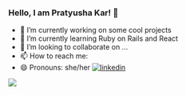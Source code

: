 ### Hello, I am Pratyusha Kar! 👋



- 🔭 I’m currently working on some cool projects
- 🌱 I’m currently learning Ruby on Rails and React
- 👯 I’m looking to collaborate on ...
- 📫 How to reach me: 
- 😄 Pronouns: she/her
<a href="https://www.linkedin.com/in/pratyushakar"><img src="https://img.icons8.com/color/96/000000/linkedin.png" alt="linkedin"/></a>


<img src="https://github-readme-stats.vercel.app/api?username=pratyusha23kar&&show_icons=true&title_color=ffffff&icon_color=bb2acf&text_color=daf7dc&bg_color=151515">

